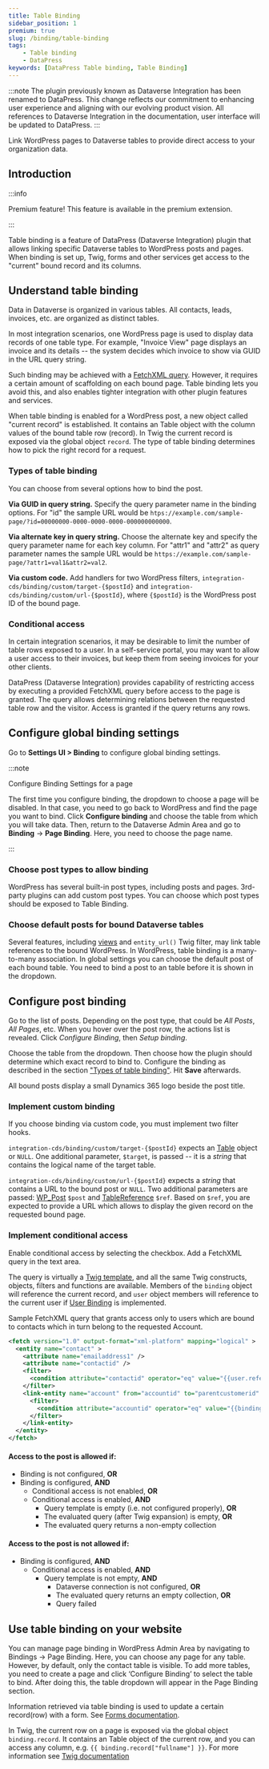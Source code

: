 ```yaml
---
title: Table Binding
sidebar_position: 1
premium: true
slug: /binding/table-binding
tags:
    - Table binding
    - DataPress
keywords: [DataPress Table binding, Table Binding]  
---
```

:::note
The plugin previously known as Dataverse Integration has been renamed to DataPress. This change reflects our commitment to enhancing user experience and aligning with our evolving product vision.
All references to Dataverse Integration in the documentation, user interface will be updated to DataPress.
:::

<p class="lead">Link WordPress pages to Dataverse tables to provide direct access to your organization data.</p>

## Introduction

:::info

Premium feature! This feature is available in the premium extension.

:::

Table binding is a feature of DataPress (Dataverse Integration) plugin that allows linking specific Dataverse tables to WordPress posts and pages. When binding is set up, Twig, forms and other services get access to the "current" bound record and its columns.

## Understand table binding

Data in Dataverse is organized in various tables. All contacts, leads, invoices, etc. are organized as distinct tables.

In most integration scenarios, one WordPress page is used to display data records of one table type. For example, "Invoice View" page displays an invoice and its details -- the system decides which invoice to show via GUID in the URL query string.

Such binding may be achieved with a [FetchXML query](/datapress/fetchxml.md). However, it requires a certain amount of scaffolding on each bound page. Table binding lets you avoid this, and also enables tighter integration with other plugin features and services.

When table binding is enabled for a WordPress post, a new object called "current record" is established. It contains an Table object with the column values of the bound table row (record). In Twig the current record is exposed via the global object `record`. The type of table binding determines how to pick the right record for a request.

### Types of table binding

You can choose from several options how to bind the post.

**Via GUID in query string.** Specify the query parameter name in the binding options. For "id" the sample URL would be `htps://example.com/sample-page/?id=00000000-0000-0000-0000-000000000000`.

**Via alternate key in query string.** Choose the alternate key and specify the query parameter name for each key column. For "attr1" and "attr2" as query parameter names the sample URL would be `https://example.com/sample-page/?attr1=val1&attr2=val2`.

**Via custom code.** Add handlers for two WordPress filters, `integration-cds/binding/custom/target-{$postId}` and `integration-cds/binding/custom/url-{$postId}`, where `{$postId}` is the WordPress post ID of the bound page.

### Conditional access

In certain integration scenarios, it may be desirable to limit the number of table rows exposed to a user. In a self-service portal, you may want to allow a user access to their invoices, but keep them from seeing invoices for your other clients.

DataPress (Dataverse Integration) provides capability of restricting access by executing a provided FetchXML query before access to the page is granted. The query allows determining relations between the requested table row and the visitor. Access is granted if the query returns any rows.

## Configure global binding settings

Go to **Settings UI > Binding** to configure global binding settings.

:::note

Configure Binding Settings for a page

The first time you configure binding, the dropdown to choose a page will be disabled. In that case, you need to go back to WordPress and find the page you want to bind. 
Click **Configure binding** and choose the table from which you will take data.
Then, return to the Dataverse Admin Area and go to **Binding** -> **Page Binding**. Here, you need to choose the page name.

:::

### Choose post types to allow binding

WordPress has several built-in post types, including posts and pages. 3rd-party plugins can add custom post types. You can choose which post types should be exposed to Table Binding. 

### Choose default posts for bound Dataverse tables

Several features, including [views](/datapress/views.md) and `entity_url()` Twig filter, may link table references to the bound WordPress. In WordPress, table binding is a many-to-many association. In global settings you can choose the default post of each bound table. You need to bind a post to an table before it is shown in the dropdown.

## Configure post binding

Go to the list of posts. Depending on the post type, that could be *All Posts*, *All Pages*, etc. When you hover over the post row, the actions list is revealed.  Click *Configure Binding*, then *Setup binding*.

Choose the table from the dropdown. Then choose how the plugin should determine which exact record to bind to. Configure the binding as described in the section ["Types of table binding"](#types-of-table-binding). Hit **Save** afterwards.

All bound posts display a small Dynamics 365 logo beside the post title.

### Implement custom binding

If you choose binding via custom code, you must implement two filter hooks.

`integration-cds/binding/custom/target-{$postId}` expects an [Table](https://github.com/AlexaCRM/dynamics-webapi-toolkit/blob/master/src/Xrm/Entity.php) object or `NULL`. One additional parameter, `$target`, is passed -- it is a *string* that contains the logical name of the target table.

`integration-cds/binding/custom/url-{$postId}` expects a *string* that contains a URL to the bound post or `NULL`. Two additional parameters are passed: [WP_Post](https://developer.wordpress.org/reference/classes/wp_post/) `$post` and [TableReference](https://github.com/AlexaCRM/dynamics-webapi-toolkit/blob/master/src/Xrm/EntityReference.php) `$ref`. Based on `$ref`, you are expected to provide a URL which allows to display the given record on the requested bound page.

### Implement conditional access

Enable conditional access by selecting the checkbox. Add a FetchXML query in the text area.

The query is virtually a [Twig template](/datapress/twig.md), and all the same Twig constructs, objects, filters and functions are available. Members of the `binding` object will reference the current record, and `user` object members will reference to the current user if [User Binding](/datapress/binding/user-binding.md) is implemented.

Sample FetchXML query that grants access only to users which are bound to contacts which in turn belong to the requested Account.

```xml
<fetch version="1.0" output-format="xml-platform" mapping="logical" >
  <entity name="contact" >
    <attribute name="emailaddress1" />
    <attribute name="contactid" />
    <filter>
      <condition attribute="contactid" operator="eq" value="{{user.reference.Id}}" />
    </filter>
    <link-entity name="account" from="accountid" to="parentcustomerid" >
      <filter>
        <condition attribute="accountid" operator="eq" value="{{binding.reference.Id}}" />
      </filter>
    </link-entity>
  </entity>
</fetch>
```

#### Access to the post is allowed if:

- Binding is not configured, **OR**
- Binding is configured, **AND**
  - Conditional access is not enabled, **OR**
  - Conditional access is enabled, **AND**
    - Query template is empty (i.e. not configured properly), **OR**
    - The evaluated query (after Twig expansion) is empty, **OR**
    - The evaluated query returns a non-empty collection

#### Access to the post is not allowed if:

- Binding is configured, **AND**
  - Conditional access is enabled, **AND**
    - Query template is not empty, **AND**
      - Dataverse connection is not configured, **OR**
      - The evaluated query returns an empty collection, **OR**
      - Query failed

## Use table binding on your website

You can manage page binding in WordPress Admin Area by navigating to Bindings -> Page Binding. Here, you can choose any page for any table. However, by default, only the contact table is visible. To add more tables, you need to create a page and click ‘Configure Binding’ to select the table to bind. After doing this, the table dropdown will appear in the Page Binding section.

Information retrieved via table binding is used to update a certain record(row) with a form. See [Forms documentation](/datapress/Forms/forms.md).

In Twig, the current row on a page is exposed via the global object `binding.record`. It contains an Table object of the current row, and you can access any column, e.g. `{{ binding.record["fullname"] }}`. For more information see [Twig documentation](/datapress/twig.md)
